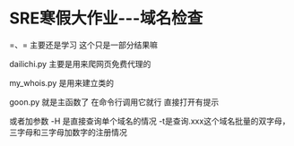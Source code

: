 # SRE寒假大作业---域名检查

=、=   主要还是学习  这个只是一部分结果嘛



dailichi.py      主要是用来爬网页免费代理的

my_whois.py     是用来建立类的

goon.py     就是主函数了   在命令行调用它就行   直接打开有提示

或者加参数 -H 是直接查询单个域名的情况   -t是查询.xxx这个域名批量的双字母，三字母和三字母加数字的注册情况

